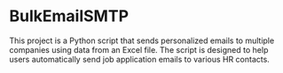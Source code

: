 # BulkEmailSMTP
This project is a Python script that sends personalized emails to multiple companies using data from an Excel file. The script is designed to help users automatically send job application emails to various HR contacts.
